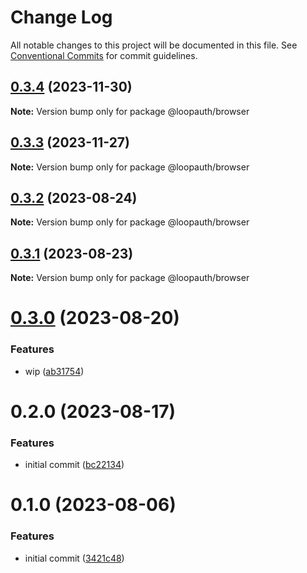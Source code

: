# Change Log

All notable changes to this project will be documented in this file.
See [Conventional Commits](https://conventionalcommits.org) for commit guidelines.

## [0.3.4](https://github.com/betaly/loopauth-js/compare/@loopauth/browser@0.3.3...@loopauth/browser@0.3.4) (2023-11-30)

**Note:** Version bump only for package @loopauth/browser





## [0.3.3](https://github.com/betaly/loopauth-js/compare/@loopauth/browser@0.3.2...@loopauth/browser@0.3.3) (2023-11-27)

**Note:** Version bump only for package @loopauth/browser





## [0.3.2](https://github.com/betaly/loopauth-js/compare/@loopauth/browser@0.3.1...@loopauth/browser@0.3.2) (2023-08-24)

**Note:** Version bump only for package @loopauth/browser





## [0.3.1](https://github.com/betaly/loopauth-js/compare/@loopauth/browser@0.3.0...@loopauth/browser@0.3.1) (2023-08-23)

**Note:** Version bump only for package @loopauth/browser





# [0.3.0](https://github.com/betaly/loopauth-js/compare/@loopauth/browser@0.2.0...@loopauth/browser@0.3.0) (2023-08-20)


### Features

* wip ([ab31754](https://github.com/betaly/loopauth-js/commit/ab31754ee965c6a2f7bab7299cc84bfcda3175fe))





# 0.2.0 (2023-08-17)


### Features

* initial commit ([bc22134](https://github.com/betaly/loopauth-js/commit/bc221345d4fd004234c6ebbf44f13dc6790a388f))





# 0.1.0 (2023-08-06)


### Features

* initial commit ([3421c48](https://gitr.net/betaly/loopx/commits/3421c48046c094d0f6e1e68a2fbf35b5facd6736))
